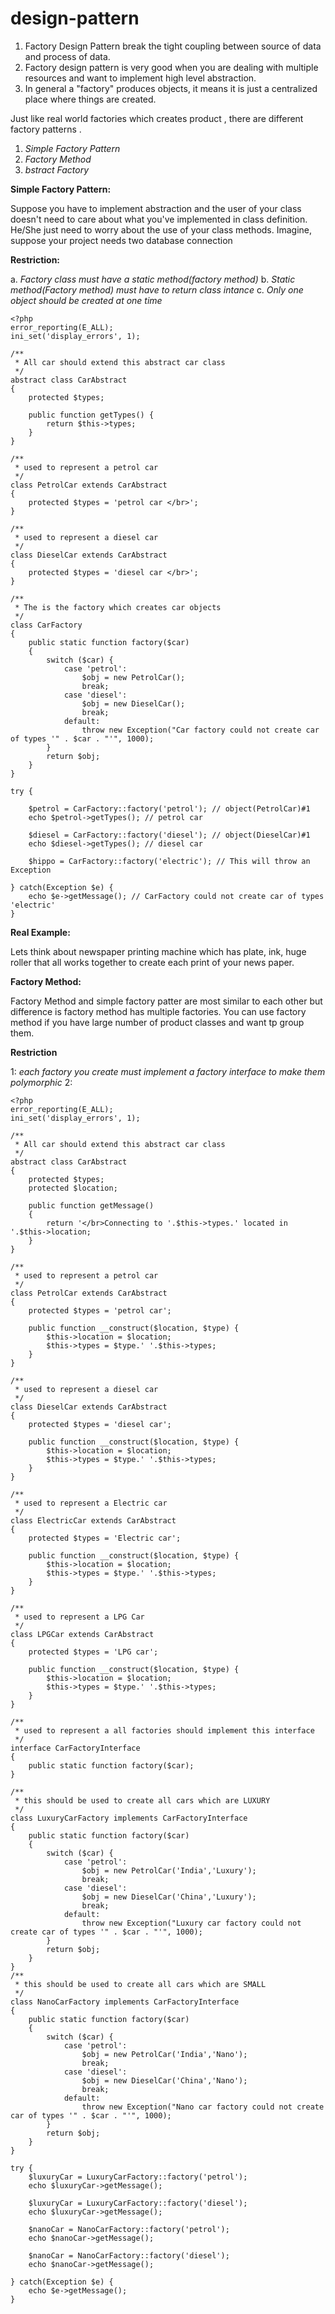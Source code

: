 # design-pattern

1. Factory Design Pattern break the tight coupling between source of data and process of data.
2. Factory design pattern is very good when you are dealing with multiple resources and want to implement high level abstraction.
3. In general a "factory" produces objects, it means it is just a centralized place where things are created.

Just like real world factories which creates product , there are different factory patterns .
1. *Simple Factory Pattern*
2. *Factory Method*
3. *bstract Factory*
 
**Simple Factory Pattern:**

Suppose you have to implement abstraction and the user of your class doesn't need to care about what you've implemented in class definition. He/She just need to worry about the use of your class methods. Imagine, suppose your project needs two database connection

**Restriction:**

a. *Factory class must have a static method(factory method)*
b. *Static method(Factory method) must have to return class intance*
c. *Only one object should be created at one time*

```
<?php
error_reporting(E_ALL);
ini_set('display_errors', 1);

/**
 * All car should extend this abstract car class
 */
abstract class CarAbstract
{
    protected $types;
 
    public function getTypes() {
        return $this->types;
    }
}
 
/**
 * used to represent a petrol car
 */
class PetrolCar extends CarAbstract
{
    protected $types = 'petrol car </br>';
}
 
/**
 * used to represent a diesel car
 */
class DieselCar extends CarAbstract
{
    protected $types = 'diesel car </br>';
}
 
/**
 * The is the factory which creates car objects
 */
class CarFactory
{
    public static function factory($car) 
    {
        switch ($car) {
            case 'petrol':
                $obj = new PetrolCar();
                break;
            case 'diesel':
                $obj = new DieselCar();
                break;
            default:
                throw new Exception("Car factory could not create car of types '" . $car . "'", 1000);
        }
        return $obj;
    }
}
 
try {
 
    $petrol = CarFactory::factory('petrol'); // object(PetrolCar)#1
    echo $petrol->getTypes(); // petrol car
 
    $diesel = CarFactory::factory('diesel'); // object(DieselCar)#1
    echo $diesel->getTypes(); // diesel car
 
    $hippo = CarFactory::factory('electric'); // This will throw an Exception
 
} catch(Exception $e) {
    echo $e->getMessage(); // CarFactory could not create car of types 'electric'
}
```

**Real Example:**

Lets think about newspaper printing machine which has plate, ink, huge roller that all works together to create each print of your news paper.

**Factory Method:**

Factory Method and simple factory patter are most similar to each other but difference is factory method has multiple factories. You can use factory method if you have large number of product classes and want tp group them.

**Restriction**

1: *each factory you create must implement a factory interface to make them polymorphic*
2:

```
<?php
error_reporting(E_ALL);
ini_set('display_errors', 1);

/**
 * All car should extend this abstract car class
 */
abstract class CarAbstract 
{
    protected $types;
    protected $location;
 
    public function getMessage() 
    {
        return '</br>Connecting to '.$this->types.' located in '.$this->location;
    }
}
 
/**
 * used to represent a petrol car
 */
class PetrolCar extends CarAbstract
{
    protected $types = 'petrol car';
    
    public function __construct($location, $type) {
        $this->location = $location;
        $this->types = $type.' '.$this->types;
    }
}
 
/**
 * used to represent a diesel car
 */
class DieselCar extends CarAbstract 
{
    protected $types = 'diesel car';
    
    public function __construct($location, $type) {
        $this->location = $location;
        $this->types = $type.' '.$this->types;
    }
}
 
/**
 * used to represent a Electric car
 */
class ElectricCar extends CarAbstract
{
    protected $types = 'Electric car';
    
    public function __construct($location, $type) {
        $this->location = $location;
        $this->types = $type.' '.$this->types;
    }
}

/**
 * used to represent a LPG Car
 */
class LPGCar extends CarAbstract 
{
    protected $types = 'LPG car';
    
    public function __construct($location, $type) {
        $this->location = $location;
        $this->types = $type.' '.$this->types;
    }
}
 
/**
 * used to represent a all factories should implement this interface
 */
interface CarFactoryInterface 
{
    public static function factory($car);
}
 
/**
 * this should be used to create all cars which are LUXURY
 */
class LuxuryCarFactory implements CarFactoryInterface
{
    public static function factory($car) 
    {
        switch ($car) {
            case 'petrol':
                $obj = new PetrolCar('India','Luxury');
                break;
            case 'diesel':
                $obj = new DieselCar('China','Luxury');
                break;
            default:
                throw new Exception("Luxury car factory could not create car of types '" . $car . "'", 1000);
        }
        return $obj;
    }
}
/**
 * this should be used to create all cars which are SMALL
 */
class NanoCarFactory implements CarFactoryInterface
{
    public static function factory($car) 
    {
        switch ($car) {
            case 'petrol':
                $obj = new PetrolCar('India','Nano');
                break;
            case 'diesel':
                $obj = new DieselCar('China','Nano');
                break;
            default:
                throw new Exception("Nano car factory could not create car of types '" . $car . "'", 1000);
        }
        return $obj;
    }
}

try {
    $luxuryCar = LuxuryCarFactory::factory('petrol');
    echo $luxuryCar->getMessage();
    
    $luxuryCar = LuxuryCarFactory::factory('diesel');
    echo $luxuryCar->getMessage();
    
    $nanoCar = NanoCarFactory::factory('petrol');
    echo $nanoCar->getMessage();
    
    $nanoCar = NanoCarFactory::factory('diesel');
    echo $nanoCar->getMessage();
 
} catch(Exception $e) {
    echo $e->getMessage();
}
```

